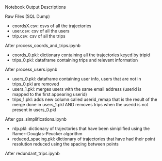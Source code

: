 Notebook Output Descriptions

Raw Files (SQL Dump)
- coordsX.csv: csvs of all the trajectories
- user.csv: csv of all the users
- trip.csv: csv of all the trips

After process_coords_and_trips.ipynb
- coords_0.pkl: dictionary containing all the trajectories keyed by tripid
- trips_0.pkl: dataframe containing trips and relevent information

After process_users.ipynb
- users_0.pkl: dataframe containing user info, users that are not in trips_0.pkl are removed
- users_1.pkl: merges users with the same email address (userid is mapped to the first appearing userid)
- trips_1.pkl: adds new column called userid_remap that is the result of the merge done in users_1.pkl AND removes trips when the userid is not present in users_0.pkl

After gps_simplifications.ipynb
- rdp.pkl: dictionary of trajectories that have been simiplified using the Ramer–Douglas–Peucker algorithm
- reduced_spacing.pkl: dictionary of trajectories that have had their point resolution reduced using the spacing between points

After redundant_trips.ipynb
